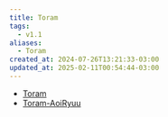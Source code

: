 ```yaml
---
title: Toram
tags:
  - v1.1
aliases:
  - Toram
created_at: 2024-07-26T13:21:33-03:00
updated_at: 2025-02-11T00:54:44-03:00
---
```


- [Toram](../notas/2024/07/26/entrada/Toram.md)
- [Toram-AoiRyuu](../notas/2024/07/26/retorno/Toram-AoiRyuu.md)


